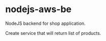 # nodejs-aws-be
NodeJS backend for shop application.

Create service that will return list of products.
